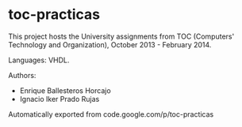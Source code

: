 # toc-practicas

This project hosts the University assignments from TOC (Computers' Technology and Organization), October 2013 - February 2014.

Languages: VHDL.

Authors:
  - Enrique Ballesteros Horcajo
  - Ignacio Iker Prado Rujas

Automatically exported from code.google.com/p/toc-practicas
